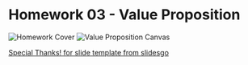 # Homework 03 - Value Proposition

![Homework Cover](https://user-images.githubusercontent.com/76954323/116810757-cb921480-ab6f-11eb-9c53-54b44b0145fc.PNG)
![Value Proposition Canvas](https://user-images.githubusercontent.com/76954323/116810759-ccc34180-ab6f-11eb-9cea-d2cd64ef4275.PNG)

[Special Thanks! for slide template from slidesgo](https://slidesgo.com/theme/aquatic-and-physical-therapy-center#position-13)
